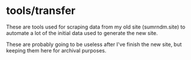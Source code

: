 # tools/transfer

These are tools used for scraping data from my old site (sumrndm.site) to automate a lot of the initial data used to generate the new site.

These are probably going to be useless after I've finish the new site, but keeping them here for archival purposes.
